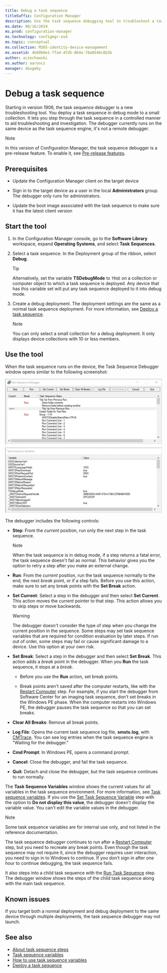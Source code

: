 ```yaml
---
title: Debug a task sequence
titleSuffix: Configuration Manager
description: Use the task sequence debugging tool to troubleshoot a task sequence.
ms.date: 08/16/2019
ms.prod: configuration-manager
ms.technology: configmgr-osd
ms.topic: conceptual
ms.collection: M365-identity-device-management
ms.assetid: 4b60b0e1-ffa4-4fd5-864e-70a0546c8b3b
author: aczechowski
ms.author: aaroncz
manager: dougeby
---
```


# Debug a task sequence

<!--3612274-->

Starting in version 1906, the task sequence debugger is a new troubleshooting tool. You deploy a task sequence in debug mode to a small collection. It lets you step through the task sequence in a controlled manner to aid troubleshooting and investigation. The debugger currently runs on the same device as the task sequence engine, it's not a remote debugger.

> [!Note]  
> In this version of Configuration Manager, the task sequence debugger is a pre-release feature. To enable it, see [Pre-release features](/sccm/core/servers/manage/pre-release-features).  


## Prerequisites

- Update the Configuration Manager client on the target device

- Sign in to the target device as a user in the local **Administrators** group. The debugger only runs for administrators.

- Update the boot image associated with the task sequence to make sure it has the latest client version


## Start the tool

1. In the Configuration Manager console, go to the **Software Library** workspace, expand **Operating Systems**, and select **Task Sequences**.

1. Select a task sequence. In the Deployment group of the ribbon, select **Debug**.

    > [!Tip]  
    > Alternatively, set the variable **TSDebugMode** to `TRUE` on a collection or computer object to which a task sequence is deployed. Any device that has this variable set will put any task sequence deployed to it into debug mode.

1. Create a debug deployment. The deployment settings are the same as a normal task sequence deployment. For more information, see [Deploy a task sequence](/sccm/osd/deploy-use/deploy-a-task-sequence#process).

    > [!Note]  
    > You can only select a small collection for a debug deployment. It only displays device collections with 10 or less members.


## Use the tool

When the task sequence runs on the device, the Task Sequence Debugger window opens similar to the following screenshot:

![Screenshot of Task Sequence Debugger](media/3612274-tsdebug.png)

The debugger includes the following controls:

- **Step**: From the *current* position, run only the next step in the task sequence.  

    > [!Note]  
    > When the task sequence is in debug mode, if a step returns a fatal error, the task sequence doesn't fail as normal. This behavior gives you the option to retry a step after you make an external change.

- **Run**: From the *current* position, run the task sequence normally to the end, the next *break* point, or if a step fails. Before you use this action, make sure to set any break points with the **Set Break** action.

- **Set Current**: Select a step in the debugger and then select **Set Current**. This action moves the *current* pointer to that step. This action allows you to skip steps or move backwards.  

    > [!Warning]  
    > The debugger doesn't consider the type of step when you change the current position in the sequence. Some steps may set task sequence variables that are required for condition evaluation by later steps. If run out of order, some steps may fail or cause significant damage to a device. Use this option at your own risk.  

- **Set Break**: Select a step in the debugger and then select **Set Break**. This action adds a *break* point in the debugger. When you **Run** the task sequence, it stops at a *break*.  

    - Before you use the **Run** action, set break points.

    - Break points aren't saved after the computer restarts, like with the [Restart Computer](/sccm/osd/understand/task-sequence-steps#BKMK_RestartComputer) step. For example, if you start the debugger from Software Center for an imaging task sequence, don't set breaks in the Windows PE phase. When the computer restarts into Windows PE, the debugger pauses the task sequence so that you can set breaks.

- **Clear All Breaks**: Remove all break points.

- **Log File**: Opens the current task sequence log file, **smsts.log**, with [CMTrace](/sccm/core/support/cmtrace). You can see log entries when the task sequence engine is "Waiting for the debugger."

- **Cmd Prompt**: In Windows PE, opens a command prompt.

- **Cancel**: Close the debugger, and fail the task sequence.

- **Quit**: Detach and close the debugger, but the task sequence continues to run normally.

The **Task Sequence Variables** window shows the current values for all variables in the task sequence environment. For more information, see [Task sequence variables](/sccm/osd/understand/task-sequence-variables). If you use the [Set Task Sequence Variable](/sccm/osd/understand/task-sequence-steps#BKMK_SetTaskSequenceVariable) step with the option to **Do not display this value**, the debugger doesn't display the variable value. You can't edit the variable values in the debugger.

> [!Note]
> Some task sequence variables are for internal use only, and not listed in the reference documentation.

The task sequence debugger continues to run after a [Restart Computer](/sccm/osd/understand/task-sequence-steps#BKMK_RestartComputer) step, but you need to recreate any break points. Even though the task sequence may not require it, since the debugger requires user interaction, you need to sign in to Windows to continue. If you don't sign in after one hour to continue debugging, the task sequence fails.

It also steps into a child task sequence with the [Run Task Sequence](/sccm/osd/understand/task-sequence-steps#child-task-sequence) step. The debugger window shows the steps of the child task sequence along with the main task sequence.


## Known issues

If you target both a normal deployment and debug deployment to the same device through multiple deployments, the task sequence debugger may not launch.


## See also

- [About task sequence steps](/sccm/osd/understand/task-sequence-steps)
- [Task sequence variables](/sccm/osd/understand/task-sequence-variables)
- [How to use task sequence variables](/sccm/osd/understand/using-task-sequence-variables)
- [Deploy a task sequence](/sccm/osd/deploy-use/deploy-a-task-sequence)
